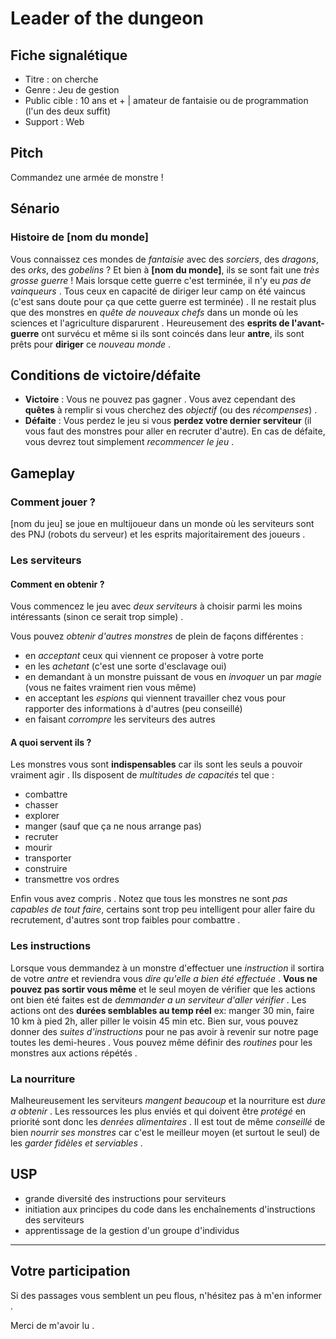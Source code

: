 # Leader of the dungeon
## Fiche signalétique
- Titre : on cherche
- Genre : Jeu de gestion
- Public cible : 10 ans et + | amateur de fantaisie ou de programmation (l'un des deux suffit)
- Support : Web
## Pitch
Commandez une armée de monstre !
## Sénario
### Histoire de [nom du monde]
Vous connaissez ces mondes de *fantaisie* avec des *sorciers*, des *dragons*, des *orks*, des *gobelins* ?
Et bien à **[nom du monde]**, ils se sont fait une *très grosse guerre* ! 
Mais lorsque cette guerre c'est terminée, il n'y eu *pas de vainqueurs* . 
Tous ceux en capacité de diriger leur camp on été vaincus (c'est sans doute pour ça que cette guerre est terminée) . 
Il ne restait plus que des monstres en *quête de nouveaux chefs* dans un monde où les sciences et l'agriculture disparurent . 
Heureusement des **esprits de l'avant-guerre** ont survécu et même si ils sont coincés dans leur **antre**, ils sont prêts pour **diriger** ce *nouveau monde* .

## Conditions de victoire/défaite
- **Victoire** : Vous ne pouvez pas gagner . 
Vous avez cependant des **quêtes** à remplir si vous cherchez des *objectif* (ou des *récompenses*) .
- **Défaite** : Vous perdez le jeu si vous **perdez votre dernier serviteur** (il vous faut des monstres pour aller en recruter d'autre).
En cas de défaite, vous devrez tout simplement *recommencer le jeu* .

## Gameplay
### Comment jouer ?
[nom du jeu] se joue en multijoueur dans un monde où les serviteurs sont des PNJ (robots du serveur) et les esprits majoritairement des joueurs .
### Les serviteurs
#### Comment en obtenir ?
Vous commencez le jeu avec *deux serviteurs* à choisir parmi les moins intéressants (sinon ce serait trop simple) .

Vous pouvez *obtenir d'autres monstres* de plein de façons différentes :
- en *acceptant* ceux qui viennent ce proposer à votre porte
- en les *achetant* (c'est une sorte d'esclavage oui)
- en demandant à un monstre puissant de vous en *invoquer* un par *magie* (vous ne faites vraiment rien vous même)
- en acceptant les *espions* qui viennent travailler chez vous pour rapporter des informations à d'autres (peu conseillé)
- en faisant *corrompre* les serviteurs des autres
#### A quoi servent ils ?
Les monstres vous sont **indispensables** car ils sont les seuls a pouvoir vraiment agir . 
Ils disposent de *multitudes de capacités* tel que :
- combattre
- chasser
- explorer
- manger (sauf que ça ne nous arrange pas)
- recruter
- mourir
- transporter
- construire
- transmettre vos ordres

Enfin vous avez compris .
Notez que tous les monstres ne sont *pas capables de tout faire*, certains sont trop peu intelligent pour aller faire du recrutement, d'autres sont trop faibles pour combattre . 
### Les instructions
Lorsque vous demmandez à un monstre d'effectuer une *instruction* il sortira de votre *antre* et reviendra vous *dire qu'elle a bien été effectuée* .
**Vous ne pouvez pas sortir vous même** et le seul moyen de vérifier que les actions ont bien été faites est de *demmander a un serviteur d'aller vérifier* .
Les actions ont des **durées semblables au temp réel** ex: manger 30 min, faire 10 km à pied 2h, aller piller le voisin 45 min etc.
Bien sur, vous pouvez donner des *suites d'instructions* pour ne pas avoir à revenir sur notre page toutes les demi-heures .
Vous pouvez même définir des *routines* pour les monstres aux actions répétés .
### La nourriture
Malheureusement les serviteurs *mangent beaucoup* et la nourriture est *dure a obtenir* .
Les ressources les plus enviés et qui doivent être *protégé* en priorité sont donc les *denrées alimentaires* .
Il est tout de même *conseillé* de bien *nourrir ses monstres* car c'est le meilleur moyen (et surtout le seul) de les *garder fidèles et serviables* .
## USP
- grande diversité des instructions pour serviteurs
- initiation aux principes du code dans les enchaînements d'instructions des serviteurs
- apprentissage de la gestion d'un groupe d'individus
*****
## Votre participation
Si des passages vous semblent un peu flous, n'hésitez pas à m'en informer .

Merci de m'avoir lu .
